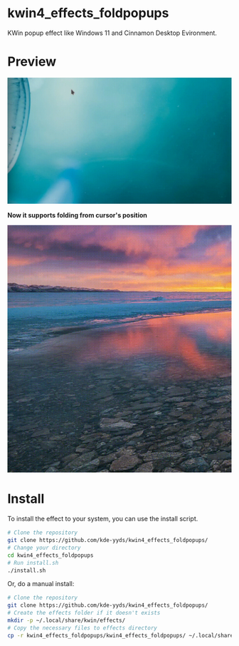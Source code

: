 # kwin4_effects_foldpopups
KWin popup effect like Windows 11 and Cinnamon Desktop Evironment.
# Preview
![foldpopus](readme_assets/preview.gif)  
  
**Now it supports folding from cursor's position**  

![Fold from cursor Position](readme_assets/folding_from_cursor_position.gif)



# Install
To install the effect to your system, you can use the install script.
```bash
# Clone the repository
git clone https://github.com/kde-yyds/kwin4_effects_foldpopups/
# Change your directory
cd kwin4_effects_foldpopups
# Run install.sh
./install.sh
```

Or, do a manual install:
```bash
# Clone the repository
git clone https://github.com/kde-yyds/kwin4_effects_foldpopups/
# Create the effects folder if it doesn't exists
mkdir -p ~/.local/share/kwin/effects/
# Copy the necessary files to effects directory
cp -r kwin4_effects_foldpopups/kwin4_effects_foldpopups/ ~/.local/share/kwin/effects/
```
